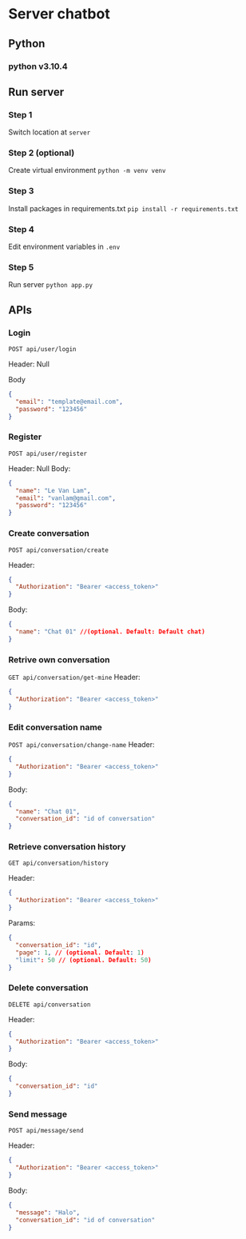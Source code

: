 # Server chatbot

## Python

### python v3.10.4

## Run server

### Step 1

Switch location at `server`

### Step 2 (optional)

Create virtual environment
`python -m venv venv`

### Step 3

Install packages in requirements.txt
`pip install -r requirements.txt`

### Step 4

Edit environment variables in `.env`

### Step 5

Run server
`python app.py`

## APIs

### Login

`POST api/user/login`

Header: Null

Body

```json
{
  "email": "template@email.com",
  "password": "123456"
}
```

### Register

`POST api/user/register`

Header: Null
Body:

```json
{
  "name": "Le Van Lam",
  "email": "vanlam@gmail.com",
  "password": "123456"
}
```

### Create conversation

`POST api/conversation/create`

Header:

```json
{
  "Authorization": "Bearer <access_token>"
}
```

Body:

```json
{
  "name": "Chat 01" //(optional. Default: Default chat)
}
```

### Retrive own conversation

`GET api/conversation/get-mine`
Header:

```json
{
  "Authorization": "Bearer <access_token>"
}
```

### Edit conversation name

`POST api/conversation/change-name`
Header:

```json
{
  "Authorization": "Bearer <access_token>"
}
```

Body:

```json
{
  "name": "Chat 01",
  "conversation_id": "id of conversation"
}
```

### Retrieve conversation history

`GET api/conversation/history`

Header:

```json
{
  "Authorization": "Bearer <access_token>"
}
```

Params:

```json
{
  "conversation_id": "id",
  "page": 1, // (optional. Default: 1)
  "limit": 50 // (optional. Default: 50)
}
```

### Delete conversation

`DELETE api/conversation`

Header:

```json
{
  "Authorization": "Bearer <access_token>"
}
```

Body:

```json
{
  "conversation_id": "id"
}
```

### Send message

`POST api/message/send`

Header:

```json
{
  "Authorization": "Bearer <access_token>"
}
```

Body:

```json
{
  "message": "Halo",
  "conversation_id": "id of conversation"
}
```
